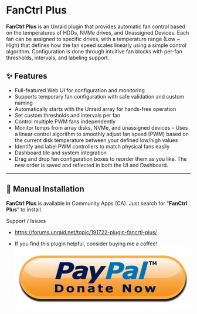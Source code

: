 # **FanCtrl Plus**

**FanCtrl Plus** is an Unraid plugin that provides automatic fan control based on the temperatures of HDDs, NVMe drives, and Unassigned Devices.
Each fan can be assigned to specific drives, with a temperature range (Low ~ High) that defines how the fan speed scales linearly using a simple control algorithm.
Configuration is done through intuitive fan blocks with per-fan thresholds, intervals, and labeling support.

## ✨ Features

- Full-featured Web UI for configuration and monitoring
- Supports temporary fan configuration with safe validation and custom naming
- Automatically starts with the Unraid array for hands-free operation
- Set custom thresholds and intervals per fan
- Control multiple PWM fans independently
- Monitor temps from array disks, NVMe, and unassigned devices
– Uses a linear control algorithm to smoothly adjust fan speed (PWM) based on the current disk temperature between your defined low/high values
- Identify and label PWM controllers to match physical fans easily
- Dashboard tile and system integration
- Drag and drop fan configuration boxes to reorder them as you like. The new order is saved and reflected in both the UI and Dashboard.

---

## 🔧 Manual Installation

**FanCtrl Plus** is available in Community Apps (CA). Just search for “**FanCtrl Plus**” to install.

Support / Issues
- https://forums.unraid.net/topic/191722-plugin-fancrtl-plus/

- If you find this plugin helpful, consider buying me a coffee! [![Donate](https://github.com/ck9393/fanctrlplus/raw/main/.github/assets/donate.png)](https://www.paypal.com/paypalme/cck9393)